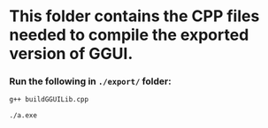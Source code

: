 # This folder contains the CPP files needed to compile the exported version of GGUI.

### **Run the following in `./export/` folder:**
```bash
g++ buildGGUILib.cpp
```

```bash
./a.exe
```
